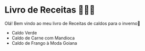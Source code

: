 # Livro de Receitas 👩🏻‍🍳

Olá! Bem vindo ao meu livro de Receitas  de caldos para o inverno🥘

- Caldo Verde
- Caldo de Carne com Mandioca
- Caldo de Frango à Moda Goiana
